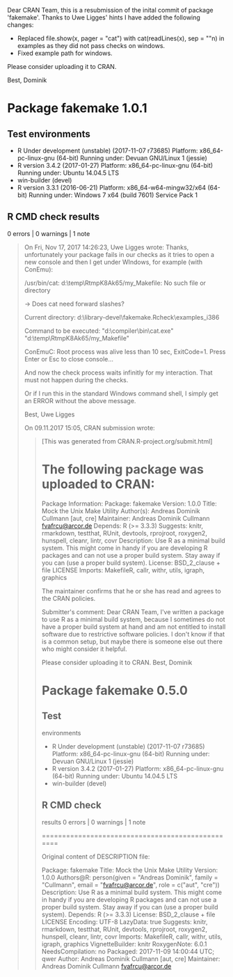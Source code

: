 Dear CRAN Team,
this is a resubmission of the inital commit of package 'fakemake'. 
Thanks to Uwe Ligges' hints I have added the following changes:

* Replaced file.show(x, pager = "cat") with cat(readLines(x), sep = "\"n) in
  examples as they did not pass checks on windows.
* Fixed example path for windows. 

Please consider uploading it to CRAN.

Best, Dominik

# Package fakemake 1.0.1
## Test  environments 
- R Under development (unstable) (2017-11-07 r73685)
  Platform: x86_64-pc-linux-gnu (64-bit)
  Running under: Devuan GNU/Linux 1 (jessie)
- R version 3.4.2 (2017-01-27)
  Platform: x86_64-pc-linux-gnu (64-bit)
  Running under: Ubuntu 14.04.5 LTS
- win-builder (devel)
- R version 3.3.1 (2016-06-21)
  Platform: x86_64-w64-mingw32/x64 (64-bit)
  Running under: Windows 7 x64 (build 7601) Service Pack 1

## R CMD check results
0 errors | 0 warnings | 1 note 


> On Fri, Nov 17, 2017 14:26:23, Uwe Ligges wrote:
> Thanks, unfortunately your package fails in our checks as it tries to open a
> new console and then I get under WIndows, for example (with ConEmu):
> 
> 
> /usr/bin/cat: d:\temp\RtmpK8Ak65/my_Makefile: No such file or directory
> 
> -> Does cat need forward slashes?
> 
> 
> Current directory:
> d:\library-devel\fakemake.Rcheck\examples_i386
> 
> Command to be executed:
> "d:\compiler\bin\cat.exe"  "d:\temp\RtmpK8Ak65/my_Makefile"
> 
> 
> ConEmuC: Root process was alive less than 10 sec, ExitCode=1.
> Press Enter or Esc to close console...
> 
> 
> And now the check process waits infinitly for my interaction. That must not
> happen during the checks.
> 
> 
> Or if I run this in the standard Windows command shell, I simply get an
> ERROR without the above message.
> 
> 
> Best,
> Uwe Ligges
> 
> 
> 
> On 09.11.2017 15:05, CRAN submission wrote:
> >[This was generated from CRAN.R-project.org/submit.html]
> >
> >The following package was uploaded to CRAN:
> >===========================================
> >
> >Package Information:
> >Package: fakemake
> >Version: 1.0.0
> >Title: Mock the Unix Make Utility
> >Author(s): Andreas Dominik Cullmann [aut, cre]
> >Maintainer: Andreas Dominik Cullmann <fvafrcu@arcor.de>
> >Depends: R (>= 3.3.3)
> >Suggests: knitr, rmarkdown, testthat, RUnit, devtools, rprojroot,
> >   roxygen2, hunspell, cleanr, lintr, covr
> >Description: Use R as a minimal build system. This might come in handy if
> >   you are developing R packages and can not use a proper build
> >   system. Stay away if you can (use a proper build system).
> >License: BSD_2_clause + file LICENSE
> >Imports: MakefileR, callr, withr, utils, igraph, graphics
> >
> >
> >The maintainer confirms that he or she
> >has read and agrees to the CRAN policies.
> >
> >Submitter's comment: Dear CRAN Team,
> >I've written a package to use R as a
> >   minimal build system, because I sometimes
> >do not have
> >   a proper build system at hand and am not entitled to
> >   install
> >software due to restrictive software
> >   policies.
> >I don't know if that is a common setup, but
> >   maybe there is someone else out
> >there who might
> >   consider it helpful.
> >
> >Please consider uploading it to
> >   CRAN.
> >Best, Dominik
> >
> ># Package fakemake 0.5.0
> >## Test
> >    environments
> >- R Under development (unstable)
> >   (2017-11-07 r73685)
> >   Platform: x86_64-pc-linux-gnu
> >   (64-bit)
> >   Running under: Devuan GNU/Linux 1
> >   (jessie)
> >- R version 3.4.2 (2017-01-27)
> >   Platform:
> >   x86_64-pc-linux-gnu (64-bit)
> >   Running under: Ubuntu
> >   14.04.5 LTS
> >- win-builder (devel)
> >
> >## R CMD check
> >   results
> >0 errors | 0 warnings | 1 note
> >
> >=================================================
> >
> >Original content of DESCRIPTION file:
> >
> >Package: fakemake
> >Title: Mock the Unix Make Utility
> >Version: 1.0.0
> >Authors@R: person(given = "Andreas Dominik", family = "Cullmann", email
> >         = "fvafrcu@arcor.de", role = c("aut", "cre"))
> >Description: Use R as a minimal build system. This might come in handy
> >         if you are developing R packages and can not use a proper build
> >         system. Stay away if you can (use a proper build system).
> >Depends: R (>= 3.3.3)
> >License: BSD_2_clause + file LICENSE
> >Encoding: UTF-8
> >LazyData: true
> >Suggests: knitr, rmarkdown, testthat, RUnit, devtools, rprojroot,
> >         roxygen2, hunspell, cleanr, lintr, covr
> >Imports: MakefileR, callr, withr, utils, igraph, graphics
> >VignetteBuilder: knitr
> >RoxygenNote: 6.0.1
> >NeedsCompilation: no
> >Packaged: 2017-11-09 14:00:44 UTC; qwer
> >Author: Andreas Dominik Cullmann [aut, cre]
> >Maintainer: Andreas Dominik Cullmann <fvafrcu@arcor.de>
> >
